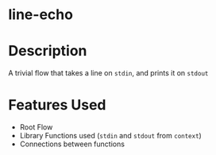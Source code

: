 line-echo
==

Description
===
A trivial flow that takes a line on `stdin`, and prints it on `stdout`

Features Used
===
* Root Flow
* Library Functions used (`stdin` and `stdout` from `context`)
* Connections between functions